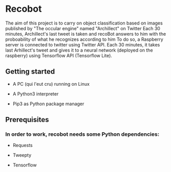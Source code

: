 # Recobot

The aim of this project is to carry on object classification based on images published by "The occular engine" named "Archillect" on Twitter
Each 30 minutes, Archillect's last tweet is taken and recoBot answers to him with the proboability of what he recognizes according to him
To do so, a Raspberry server is connected to twitter using Twitter API. Each 30 minutes, it takes last Arhillect's tweet and gives it to
a neural network (deployed on the raspberry) using Tensorflow API (Tensorflow Lite).



## Getting started

* A PC (qui l'eut cru) running on Linux

* A Python3 interpreter

* Pip3 as Python package manager


## Prerequisites

### In order to work, recobot needs some Python dependencies:

* Requests

* Tweepty

* Tensorflow
